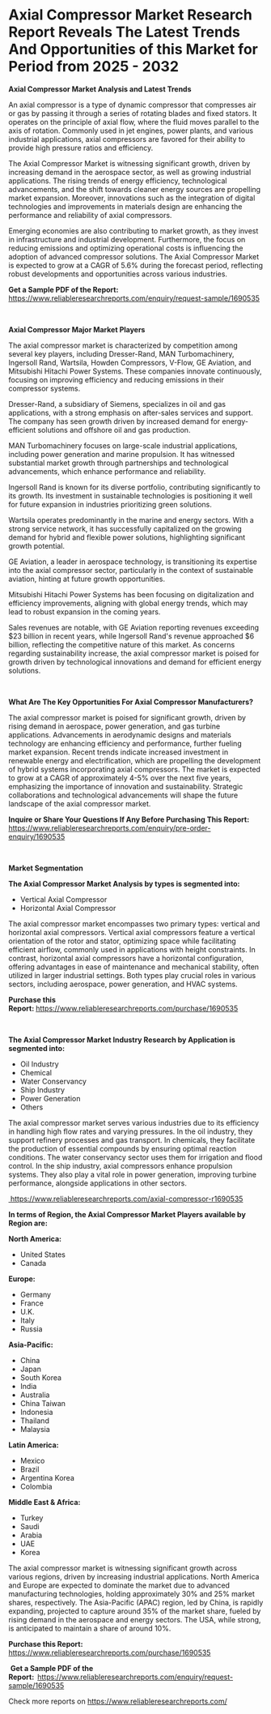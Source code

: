 <p><h1>Axial Compressor Market Research Report Reveals The Latest Trends And Opportunities of this Market for Period from 2025 - 2032</h1></p><p><strong>Axial Compressor Market Analysis and Latest Trends</strong></p>
<p><p>An axial compressor is a type of dynamic compressor that compresses air or gas by passing it through a series of rotating blades and fixed stators. It operates on the principle of axial flow, where the fluid moves parallel to the axis of rotation. Commonly used in jet engines, power plants, and various industrial applications, axial compressors are favored for their ability to provide high pressure ratios and efficiency.</p><p>The Axial Compressor Market is witnessing significant growth, driven by increasing demand in the aerospace sector, as well as growing industrial applications. The rising trends of energy efficiency, technological advancements, and the shift towards cleaner energy sources are propelling market expansion. Moreover, innovations such as the integration of digital technologies and improvements in materials design are enhancing the performance and reliability of axial compressors.</p><p>Emerging economies are also contributing to market growth, as they invest in infrastructure and industrial development. Furthermore, the focus on reducing emissions and optimizing operational costs is influencing the adoption of advanced compressor solutions. The Axial Compressor Market is expected to grow at a CAGR of 5.6% during the forecast period, reflecting robust developments and opportunities across various industries.</p></p>
<p><strong>Get a Sample PDF of the Report:&nbsp;</strong> <a href="https://www.reliableresearchreports.com/enquiry/request-sample/1690535?utm_campaign=3309&utm_medium=2&utm_source=Github&utm_content=ia&utm_term=10042025&utm_id=axial-compressor">https://www.reliableresearchreports.com/enquiry/request-sample/1690535</a></p>
<p>&nbsp;</p>
<p><strong>Axial Compressor Major Market Players</strong></p>
<p><p>The axial compressor market is characterized by competition among several key players, including Dresser-Rand, MAN Turbomachinery, Ingersoll Rand, Wartsila, Howden Compressors, V-Flow, GE Aviation, and Mitsubishi Hitachi Power Systems. These companies innovate continuously, focusing on improving efficiency and reducing emissions in their compressor systems.</p><p>Dresser-Rand, a subsidiary of Siemens, specializes in oil and gas applications, with a strong emphasis on after-sales services and support. The company has seen growth driven by increased demand for energy-efficient solutions and offshore oil and gas production. </p><p>MAN Turbomachinery focuses on large-scale industrial applications, including power generation and marine propulsion. It has witnessed substantial market growth through partnerships and technological advancements, which enhance performance and reliability. </p><p>Ingersoll Rand is known for its diverse portfolio, contributing significantly to its growth. Its investment in sustainable technologies is positioning it well for future expansion in industries prioritizing green solutions.</p><p>Wartsila operates predominantly in the marine and energy sectors. With a strong service network, it has successfully capitalized on the growing demand for hybrid and flexible power solutions, highlighting significant growth potential.</p><p>GE Aviation, a leader in aerospace technology, is transitioning its expertise into the axial compressor sector, particularly in the context of sustainable aviation, hinting at future growth opportunities.</p><p>Mitsubishi Hitachi Power Systems has been focusing on digitalization and efficiency improvements, aligning with global energy trends, which may lead to robust expansion in the coming years.</p><p>Sales revenues are notable, with GE Aviation reporting revenues exceeding $23 billion in recent years, while Ingersoll Rand's revenue approached $6 billion, reflecting the competitive nature of this market. As concerns regarding sustainability increase, the axial compressor market is poised for growth driven by technological innovations and demand for efficient energy solutions.</p></p>
<p>&nbsp;</p>
<p><strong>What Are The Key Opportunities For Axial Compressor Manufacturers?</strong></p>
<p><p>The axial compressor market is poised for significant growth, driven by rising demand in aerospace, power generation, and gas turbine applications. Advancements in aerodynamic designs and materials technology are enhancing efficiency and performance, further fueling market expansion. Recent trends indicate increased investment in renewable energy and electrification, which are propelling the development of hybrid systems incorporating axial compressors. The market is expected to grow at a CAGR of approximately 4-5% over the next five years, emphasizing the importance of innovation and sustainability. Strategic collaborations and technological advancements will shape the future landscape of the axial compressor market.</p></p>
<p><strong>Inquire or Share Your Questions If Any Before Purchasing This Report:</strong> <a href="https://www.reliableresearchreports.com/enquiry/pre-order-enquiry/1690535?utm_campaign=3309&utm_medium=2&utm_source=Github&utm_content=ia&utm_term=10042025&utm_id=axial-compressor">https://www.reliableresearchreports.com/enquiry/pre-order-enquiry/1690535</a></p>
<p>&nbsp;</p>
<p><strong>Market Segmentation</strong></p>
<p><strong>The Axial Compressor Market Analysis by types is segmented into:</strong></p>
<p><ul><li>Vertical Axial Compressor</li><li>Horizontal Axial Compressor</li></ul></p>
<p><p>The axial compressor market encompasses two primary types: vertical and horizontal axial compressors. Vertical axial compressors feature a vertical orientation of the rotor and stator, optimizing space while facilitating efficient airflow, commonly used in applications with height constraints. In contrast, horizontal axial compressors have a horizontal configuration, offering advantages in ease of maintenance and mechanical stability, often utilized in larger industrial settings. Both types play crucial roles in various sectors, including aerospace, power generation, and HVAC systems.</p></p>
<p><strong>Purchase this Report:&nbsp;</strong><a href="https://www.reliableresearchreports.com/purchase/1690535?utm_campaign=3309&utm_medium=2&utm_source=Github&utm_content=ia&utm_term=10042025&utm_id=axial-compressor">https://www.reliableresearchreports.com/purchase/1690535</a></p>
<p>&nbsp;</p>
<p><strong>The Axial Compressor Market Industry Research by Application is segmented into:</strong></p>
<p><ul><li>Oil Industry</li><li>Chemical</li><li>Water Conservancy</li><li>Ship Industry</li><li>Power Generation</li><li>Others</li></ul></p>
<p><p>The axial compressor market serves various industries due to its efficiency in handling high flow rates and varying pressures. In the oil industry, they support refinery processes and gas transport. In chemicals, they facilitate the production of essential compounds by ensuring optimal reaction conditions. The water conservancy sector uses them for irrigation and flood control. In the ship industry, axial compressors enhance propulsion systems. They also play a vital role in power generation, improving turbine performance, alongside applications in other sectors.</p></p>
<p><a href="https://www.reliableresearchreports.com/axial-compressor-r1690535?utm_campaign=3309&utm_medium=2&utm_source=Github&utm_content=ia&utm_term=10042025&utm_id=axial-compressor">&nbsp;https://www.reliableresearchreports.com/axial-compressor-r1690535</a></p>
<p><strong>In terms of Region, the Axial Compressor Market Players available by Region are:</strong></p>
<p>
    <p> <strong> North America: </strong>
        <ul>
            <li>United States</li>
            <li>Canada</li>
        </ul>
        </p> 
    <p> <strong> Europe: </strong>
        <ul>
            <li>Germany</li>
            <li>France</li>
            <li>U.K.</li>
            <li>Italy</li>
            <li>Russia</li>
        </ul>
        </p> 
    <p> <strong> Asia-Pacific: </strong>
        <ul>
            <li>China</li>
            <li>Japan</li>
            <li>South Korea</li>
            <li>India</li>
            <li>Australia</li>
            <li>China Taiwan</li>
            <li>Indonesia</li>
            <li>Thailand</li>
            <li>Malaysia</li>
        </ul>
        </p> 
    <p> <strong> Latin America: </strong>
        <ul>
            <li>Mexico</li>
            <li>Brazil</li>
            <li>Argentina Korea</li>
            <li>Colombia</li>
        </ul>
        </p> 
    <p> <strong> Middle East & Africa: </strong>
        <ul>
            <li>Turkey</li>
            <li>Saudi</li>
            <li>Arabia</li>
            <li>UAE</li>
            <li>Korea</li>
        </ul>
    </p>
    </p>
<p><p>The axial compressor market is witnessing significant growth across various regions, driven by increasing industrial applications. North America and Europe are expected to dominate the market due to advanced manufacturing technologies, holding approximately 30% and 25% market shares, respectively. The Asia-Pacific (APAC) region, led by China, is rapidly expanding, projected to capture around 35% of the market share, fueled by rising demand in the aerospace and energy sectors. The USA, while strong, is anticipated to maintain a share of around 10%.</p></p>
<p><strong>Purchase this Report: </strong><a href="https://www.reliableresearchreports.com/purchase/1690535?utm_campaign=3309&utm_medium=2&utm_source=Github&utm_content=ia&utm_term=10042025&utm_id=axial-compressor">https://www.reliableresearchreports.com/purchase/1690535</a></p>
<p>&nbsp;<strong>Get a Sample PDF of the Report:&nbsp;&nbsp;</strong><a href="https://www.reliableresearchreports.com/enquiry/request-sample/1690535?utm_campaign=3309&utm_medium=2&utm_source=Github&utm_content=ia&utm_term=10042025&utm_id=axial-compressor">https://www.reliableresearchreports.com/enquiry/request-sample/1690535</a></p>
<p><strong></strong></p>
<p>Check more reports on <a href="https://www.reliableresearchreports.com/?utm_campaign=3309&utm_medium=2&utm_source=Github&utm_content=ia&utm_term=10042025&utm_id=axial-compressor">https://www.reliableresearchreports.com/</a></p>